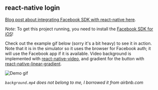 ## react-native login

[Blog post about integrating Facebook SDK with react-native here](http://brentvatne.ca/facebook-login-with-react-native/).

*Note*: To get this project running, you need to install the [Facebook SDK for iOS](https://developers.facebook.com/docs/ios)! 

Check out the example gif below (sorry it's a bit heavy) to see it in action. Note that it is in the simulator so it uses the browser for Facebook auth; it will use the Facebook app if it is available. Video background is implemented with [react-native-video](https://github.com/brentvatne/react-native-video), and gradient for the button with [react-native-linear-gradient](https://github.com/brentvatne/react-native-linear-gradient).

![Demo gif](https://github.com/brentvatne/facebook-login/blob/master/demo!!!.gif)

*`background.mp4` does not belong to me, I borrowed it from airbnb.com*
